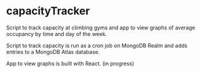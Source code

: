 # capacityTracker

Script to track capacity at climbing gyms and app to view graphs of average occupancy by time and day of the week.

Script to track capacity is run as a cron job on MongoDB Realm and adds entries to a MongoDB Atlas database.

App to view graphs is built with React. (in progress)
